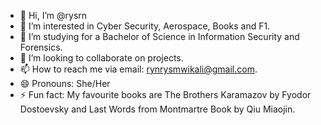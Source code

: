- 👋 Hi, I’m @rysrn
- 👀 I’m interested in Cyber Security, Aerospace, Books and F1.
- 🌱 I’m studying for a Bachelor of Science in Information Security and Forensics.
- 💞️ I’m looking to collaborate on projects.
- 📫 How to reach me via email: rynrysmwikali@gmail.com.
- 😄 Pronouns: She/Her
- ⚡ Fun fact: My favourite books are The Brothers Karamazov by Fyodor Dostoevsky and Last Words from Montmartre
Book by Qiu Miaojin.

<!---
rysrn/rysrn is a ✨ special ✨ repository because its `README.md` (this file) appears on your GitHub profile.
You can click the Preview link to take a look at your changes.
--->
